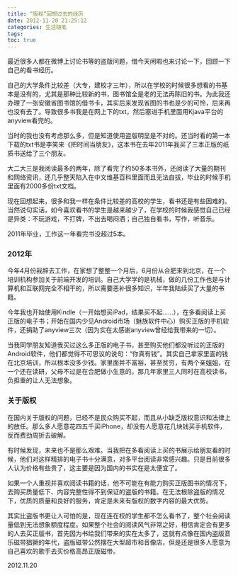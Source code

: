 ```yaml
---
title: “版权”回想过去的经历
date: 2012-11-20 21:25:12
categories: 生活随笔
tags:
toc: true
---
```



最近很多人都在微博上讨论书等的盗版问题，借今天闲暇也来讨论一下，回顾一下自己的看书经历。

自己的大学条件比较差（大专，建校才三年），所以在学校的时候很多想看的书基本是没有的，尤其是那种比较新的书，图书馆全是老的无法再陈旧的书。为此我还办理了一张安徽省图书馆的借书卡，其实后来发现省图的书也是少的可怜，后来再也没有去了。导致很多书我是在网上下的txt，然后塞进手机里面用Kjava平台的anyview看完的。

当时的我也没有考虑那么多，但是知道使用盗版明显是不对的。还当时看的第一本下载的txt书是李笑来《把时间当朋友》，这本书在去年2011年我买了三本正版的纸质书送给了三个朋友。

大二大三是我阅读最多的两年，除了看完了约50多本书外，还阅读了大量的期刊和网络资讯，还几乎整天陷入在中文维基百科里面而且无法自拔，毕业的时候手机里面有2000多份txt文档。

现在回想起来，很多和我一样在条件比较差的高校的学生，看书还是有些困难的。当然说句实话，如今喜欢看书的学生是越来越少了，在学校的时候我感觉自己已经是异类：不玩游戏，不打牌，不出去喝闷酒；自己独自看书，写作，听音乐。

2011年毕业，工作这一年看完书没超过5本。

### 2012年
今年4月份我辞去工作，在家想了整整一个月后，6月份从合肥来到北京，在一个培训机构参加关于前端开发的培训。自己大学学的是机械，做的几份工作也是与计算机和互联网完全不相干的，所以需要恶补很多知识，半年我陆续买了大量的书籍。

今年我也开始使用Kindle（一开始想买iPad，结果买不起……），在多看阅读上买正版的电子书；开始在国内少见Android市场（魅族软件中心）购买正版的手机软件，还捐助了anyview三次（因为实在太感谢anyview曾经给我带来的一切）。

当我同学朋友知道我买过这么多正版的电子书，甚至购买他们都没听过的正版的Android软件，他们都觉得不可思议的说句：“你真有钱”。其实自己拿家里面的钱在北京培训，所以根本没多少钱。家里面并不富裕，甚至贫穷，有两个亲姐姐，在一个还在读研，父母不过是在合肥做小生意的。那几年家里三人同时在高校读书，负担重的让人无法想象。

### 关于版权
在国内关于版权的问题，已经不是民众购买不起，而且从小缺乏版权意识和法律上的放任。那么多人愿意花四五千买iPhone，却没有人愿意花几块钱买手机软件，反而费劲周折去破解。

有时候发现，未来也不是那么艰难。当我把在多看阅读上买的书展示给朋友看的时候，他们对这样精排的电子书十分满意，对多平台阅读非常感兴趣。只是目前很多人认为价格有些贵了，这主要是因为国内的书实在是太便宜了。

如果一个人重视并喜欢阅读书籍的话，他不可能在有能力购买正版图书的情况下，去购买质量低下、内容完整性得不到保证的盗版的书籍。在无法根除盗版的情况下，优质的质量和良好的服务，肯定是未来有版权的数字内容的最大优势。

其实比盗版书更让人可怕的是，现在连在校的学生都不怎么看书了，整个社会阅读量低到无法想象额度程度。如果整个社会的阅读风气非常之好，相信肯定会有更多的人去买正版书，首先因为书给我们带来的实在太多了，这就有点像在国内盗版音乐磁带猖獗的年代，盗版磁带公然摆在大型超市和音像店，但是还是很多人愿意为自己喜欢的歌手去买价格高昂正版磁带。

2012.11.20